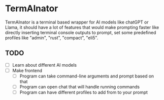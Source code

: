 # TermAInator
TermAInator is a terminal based wrapper for AI models like chatGPT or Llama, it should have a lot of features that would make prompting faster like directly inserting terminal console outputs to prompt, set some predefined profiles like "admin", "rust", "compact", "eli5".
## TODO
- [ ] Learn about different AI models
- [ ] Make frontend
  - [ ] Program can take command-line arguments and prompt based on that
  - [ ] Program can open chat that will handle running commands
  - [ ] Program can have different profiles to add from to your prompt
